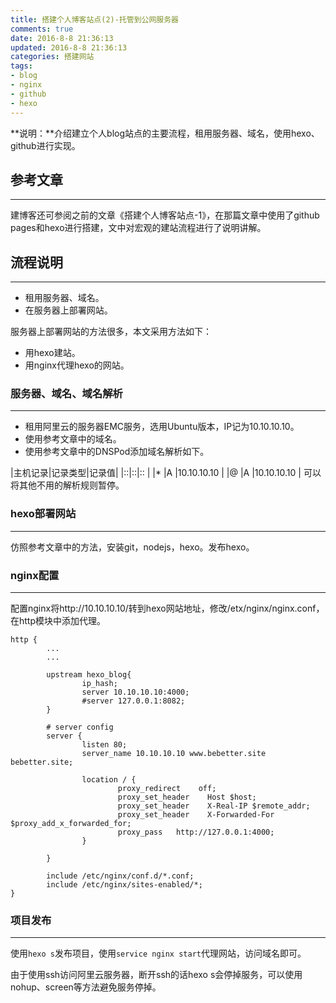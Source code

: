 ```yaml
---
title: 搭建个人博客站点(2)-托管到公网服务器
comments: true
date: 2016-8-8 21:36:13
updated: 2016-8-8 21:36:13
categories: 搭建网站
tags: 
- blog
- nginx
- github
- hexo
---
```

**说明：**介绍建立个人blog站点的主要流程，租用服务器、域名，使用hexo、github进行实现。
<!-- more -->

## 参考文章
***

建博客还可参阅之前的文章《搭建个人博客站点-1》，在那篇文章中使用了github pages和hexo进行搭建，文中对宏观的建站流程进行了说明讲解。

## 流程说明
---  

- 租用服务器、域名。
- 在服务器上部署网站。

服务器上部署网站的方法很多，本文采用方法如下：

- 用hexo建站。
- 用nginx代理hexo的网站。

### 服务器、域名、域名解析
---
- 租用阿里云的服务器EMC服务，选用Ubuntu版本，IP记为10.10.10.10。
- 使用参考文章中的域名。
- 使用参考文章中的DNSPod添加域名解析如下。

|主机记录|记录类型|记录值|
|::|::|::	|
|*	|A	|10.10.10.10	|
|@	|A	|10.10.10.10	|
可以将其他不用的解析规则暂停。

### hexo部署网站
---
仿照参考文章中的方法，安装git，nodejs，hexo。发布hexo。

### nginx配置
---
配置nginx将http://10.10.10.10/转到hexo网站地址，修改/etx/nginx/nginx.conf，在http模块中添加代理。
```
http {
		...
		...

        upstream hexo_blog{
                ip_hash;
                server 10.10.10.10:4000;
                #server 127.0.0.1:8082;
        }

        # server config
        server {
                listen 80;
                server_name 10.10.10.10 www.bebetter.site bebetter.site;

                location / {
                        proxy_redirect    off;
                        proxy_set_header    Host $host;
                        proxy_set_header    X-Real-IP $remote_addr;
                        proxy_set_header    X-Forwarded-For $proxy_add_x_forwarded_for;
                        proxy_pass   http://127.0.0.1:4000;
                }

        }

        include /etc/nginx/conf.d/*.conf;
        include /etc/nginx/sites-enabled/*;
}

```
### 项目发布
---
使用`hexo s`发布项目，使用`service nginx start`代理网站，访问域名即可。

由于使用ssh访问阿里云服务器，断开ssh的话hexo s会停掉服务，可以使用nohup、screen等方法避免服务停掉。



